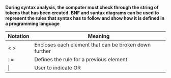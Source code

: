 **During syntax analysis, the computer must check through the string of tokens that has been created. BNF and syntax diagrams can be used to represent the rules that syntax has to follow and show how it is defined in a programming language**

| Notation | Meaning                                               |
| -------- | ----------------------------------------------------- |
| < >      | Encloses each element that can be broken down further |
| ::=      | Defines the rule for a previous element               |
| \|       | User to indicate OR                                   |
